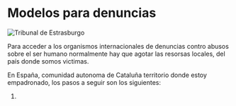 # Modelos para denuncias

![Tribunal de Estrasburgo](http://telecomlobby.com/Images/tribunal_estrasburgo_derechos_humanos.webp)

Para acceder a los organismos internacionales de denuncias contro abusos sobre el ser humano normalmente hay que agotar las resorsas locales, del país donde somos victimas. 

En España, comunidad autonoma de Cataluña territorio donde estoy empadronado, los pasos a seguir son los siguientes:

1. 

